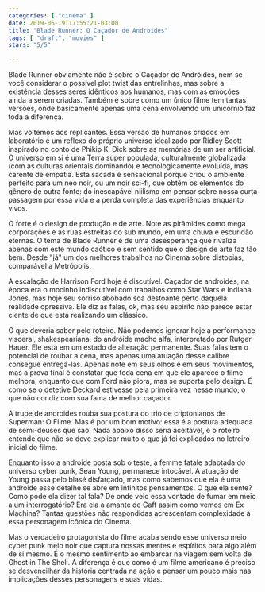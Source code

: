 ```yaml
---
categories: [ "cinema" ]
date: 2019-06-19T17:55:21-03:00
title: "Blade Runner: O Caçador de Androides"
tags: [ "draft", "movies" ]
stars: "5/5"

---
```

Blade Runner obviamente não é sobre o Caçador de Andróides, nem se você considerar o possível plot twist das entrelinhas, mas sobre a existência desses seres idênticos aos humanos, mas com as emoções ainda a serem criadas. Também é sobre como um único filme tem tantas versões, onde basicamente apenas uma cena envolvendo um unicórnio faz toda a diferença.

Mas voltemos aos replicantes. Essa versão de humanos criados em laboratório é um reflexo do próprio universo idealizado por Ridley Scott inspirado no conto de Phikip K. Dick sobre as memórias de um ser artificial. O universo em si é uma Terra super populada, culturalmente globalizada (com as culturas orientais dominando) e tecnologicamente evoluída, mas carente de empatia. Esta sacada é sensacional porque criou o ambiente perfeito para um neo noir, ou um noir sci-fi, que obtêm os elementos do gênero de outra fonte: do inescapável niilismo em pensar sobre nossa curta passagem por essa vida e a perda completa das experiências enquanto vivos.

O forte é o design de produção e de arte. Note as pirâmides como mega corporações e as ruas estreitas do sub mundo, em uma chuva e escuridão eternas. O tema de Blade Runner é de uma desesperança que rivaliza apenas com este mundo caótico e sem sentido que o design de arte faz tão bem. Desde "já" um dos melhores trabalhos no Cinema sobre distopias, comparável a Metrópolis.

A escalação de Harrison Ford hoje é discutível. Caçador de androides, na época era o mocinho indiscutível com trabalhos como Star Wars e Indiana Jones, mas hoje seu sorriso abobado soa destoante perto daquela realidade opressiva. Ele diz as falas, ok, mas seu espírito não parece estar ciente de que está realizando um clássico.

O que deveria saber pelo roteiro. Não podemos ignorar hoje a performance visceral, shakespeariana, do andróide macho alfa, interpretado por Rutger Hauer. Ele está em um estado de alteração permanente. Suas falas tem o potencial de roubar a cena, mas apenas uma atuação desse calibre consegue entregá-las. Apenas note em seus olhos e em seus movimentos, mas a prova final é constatar que toda cena em que ele aparece o filme melhora, enquanto que com Ford não piora, mas se suporta pelo design. É como se o detetive Deckard estivesse pela primeira vez nesse mundo, o que não condiz com sua fama de melhor caçador.

A trupe de androides rouba sua postura do trio de criptonianos de Superman: O Filme. Mas é por um bom motivo: essa é a postura adequada de semi-deuses que são. Nada abaixo disso seria aceitável, e o roteiro entende que não se deve explicar muito o que já foi explicados no letreiro inicial do filme.

Enquanto isso a androide posta sob o teste, a femme fatale adaptada do universo cyber punk, Sean Young, permanece intocável. A atuação de Young passa pelo blasé disfarçado, mas como sabemos que ela é uma androide esse detalhe se abre em infinitos pensamentos. O que ela sente? Como pode ela dizer tal fala? De onde veio essa vontade de fumar em meio a um interrogatório? Era ela a amante de Gaff assim como vemos em Ex Machina? Tantas questões não respondidas acrescentam complexidade à essa personagem icônica do Cinema.

Mas o verdadeiro protagonista do filme acaba sendo esse universo meio cyber punk meio noir que captura nossas mentes e espíritos para algo além de si mesmo. É o mesmo sentimento ao embarcar na viagem sem volta de Ghost in The Shell. A diferença é que como é um filme americano é preciso se desvencilhar da história centrada na ação e pensar um pouco mais nas implicações desses personagens e suas vidas.
